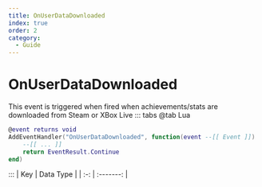 ```yaml
---
title: OnUserDataDownloaded
index: true
order: 2
category:
  - Guide
---
```


# OnUserDataDownloaded
This event is triggered when fired when achievements/stats are downloaded from Steam or XBox Live
::: tabs
@tab Lua
```lua
@event returns void
AddEventHandler("OnUserDataDownloaded", function(event --[[ Event ]])
    --[[ ... ]]
    return EventResult.Continue
end)
```

:::
| Key | Data Type |
| :-: | :-------: |